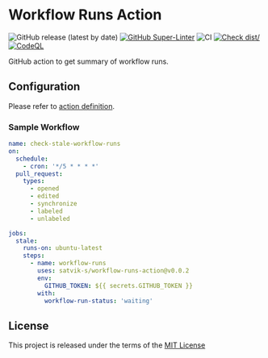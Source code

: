 # Workflow Runs Action

![GitHub release (latest by date)](https://img.shields.io/github/v/release/satvik-s/workflow-runs-action)
[![GitHub Super-Linter](https://github.com/satvik-s/workflow-runs-action/actions/workflows/linter.yml/badge.svg)](https://github.com/super-linter/super-linter)
![CI](https://github.com/satvik-s/workflow-runs-action/actions/workflows/ci.yml/badge.svg)
[![Check dist/](https://github.com/satvik-s/workflow-runs-action/actions/workflows/check-dist.yml/badge.svg)](https://github.com/satvik-s/workflow-runs-action/actions/workflows/check-dist.yml)
[![CodeQL](https://github.com/satvik-s/workflow-runs-action/actions/workflows/codeql-analysis.yml/badge.svg)](https://github.com/satvik-s/workflow-runs-action/actions/workflows/codeql-analysis.yml)

GitHub action to get summary of workflow runs.

## Configuration

Please refer to [action definition](action.yml).

### Sample Workflow

```yml
name: check-stale-workflow-runs
on:
  schedule:
    - cron: '*/5 * * * *'
  pull_request:
    types:
      - opened
      - edited
      - synchronize
      - labeled
      - unlabeled

jobs:
  stale:
    runs-on: ubuntu-latest
    steps:
      - name: workflow-runs
        uses: satvik-s/workflow-runs-action@v0.0.2
        env:
          GITHUB_TOKEN: ${{ secrets.GITHUB_TOKEN }}
        with:
          workflow-run-status: 'waiting'
```

## License

This project is released under the terms of the [MIT License](LICENSE)
